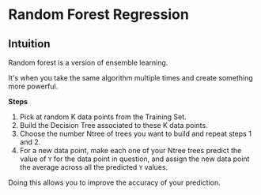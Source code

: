 # Random Forest Regression

## Intuition

Random forest is a version of ensemble learning.

It's when you take the same algorithm multiple times and create something more powerful.

**Steps**

1. Pick at random K data points from the Training Set.
2. Build the Decision Tree associated to these K data points.
3. Choose the number Ntree of trees you want to build and repeat steps 1 and 2.
4. For a new data point, make each one of your Ntree trees predict the value of `Y` for the data point in question, and assign the new data point the average across all the predicted `Y` values.

Doing this allows you to improve the accuracy of your prediction.
